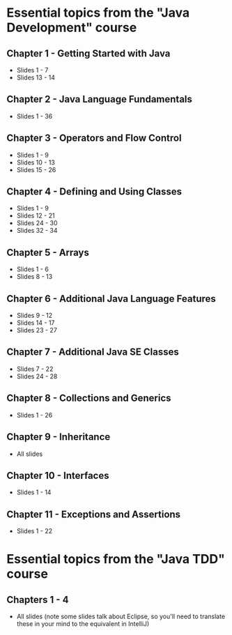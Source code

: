 # Essential topics from the "Java Development" course

## Chapter 1 - Getting Started with Java
* Slides 1 - 7
* Slides 13 - 14

## Chapter 2 - Java Language Fundamentals
* Slides 1 - 36

## Chapter 3 - Operators and Flow Control
* Slides 1 - 9
* Slides 10 - 13
* Slides 15 - 26

## Chapter 4 - Defining and Using Classes
* Slides 1 - 9
* Slides 12 - 21
* Slides 24 - 30
* Slides 32 - 34

## Chapter 5 - Arrays
* Slides 1 - 6
* Slides 8 - 13

## Chapter 6 - Additional Java Language Features
* Slides 9 - 12
* Slides 14 - 17
* Slides 23 - 27

## Chapter 7 - Additional Java SE Classes
* Slides 7 - 22
* Slides 24 - 28

## Chapter 8 - Collections and Generics
* Slides 1 - 26

## Chapter 9 - Inheritance
* All slides

## Chapter 10 - Interfaces
* Slides 1 - 14

## Chapter 11 - Exceptions and Assertions
* Slides 1 - 22


# Essential topics from the "Java TDD" course

## Chapters 1 - 4
* All slides (note some slides talk about Eclipse, so you'll need to translate these in your mind to the equivalent in IntelliJ) 










